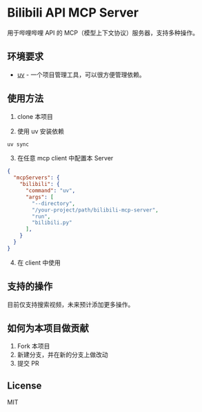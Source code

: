 # Bilibili API MCP Server

用于哔哩哔哩 API 的 MCP（模型上下文协议）服务器，支持多种操作。

## 环境要求

- [uv](https://docs.astral.sh/uv/) - 一个项目管理工具，可以很方便管理依赖。

## 使用方法

1. clone 本项目

2. 使用 uv 安装依赖

```bash
uv sync
```

3. 在任意 mcp client 中配置本 Server

```json
{
  "mcpServers": {
    "bilibili": {
      "command": "uv",
      "args": [
        "--directory",
        "/your-project/path/bilibili-mcp-server",
        "run",
        "bilibili.py"
      ],
    }
  }
}
```

4. 在 client 中使用

## 支持的操作

目前仅支持搜索视频，未来预计添加更多操作。

## 如何为本项目做贡献

1. Fork 本项目
2. 新建分支，并在新的分支上做改动
3. 提交 PR

## License

MIT
